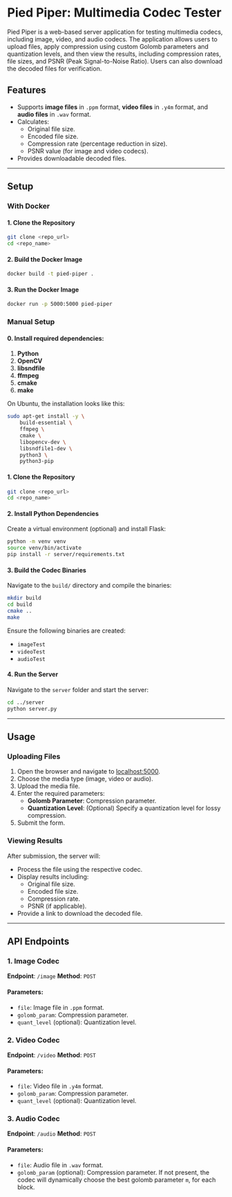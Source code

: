 # Pied Piper: Multimedia Codec Tester

Pied Piper is a web-based server application for testing multimedia codecs, including image, video, and audio codecs. The application allows users to upload files, apply compression using custom Golomb parameters and quantization levels, and then view the results, including compression rates, file sizes, and PSNR (Peak Signal-to-Noise Ratio). Users can also download the decoded files for verification.

## Features
- Supports **image files** in `.ppm` format, **video files** in `.y4m` format, and **audio files** in `.wav` format.
- Calculates:
  - Original file size.
  - Encoded file size.
  - Compression rate (percentage reduction in size).
  - PSNR value (for image and video codecs).
- Provides downloadable decoded files.

---


## Setup

### With Docker


#### 1. Clone the Repository
```bash
git clone <repo_url>
cd <repo_name>
```

#### 2. Build the Docker Image
```bash
docker build -t pied-piper .
```

#### 3. Run the Docker Image
```bash
docker run -p 5000:5000 pied-piper
```

### Manual Setup

#### 0. Install required dependencies:
1. **Python**
2. **OpenCV**
3. **libsndfile**
4. **ffmpeg**
5. **cmake**
6. **make**

On Ubuntu, the installation looks like this:
```bash
sudo apt-get install -y \
    build-essential \
    ffmpeg \
    cmake \
    libopencv-dev \
    libsndfile1-dev \
    python3 \
    python3-pip
```

#### 1. Clone the Repository
```bash
git clone <repo_url>
cd <repo_name>
```

#### 2. Install Python Dependencies
Create a virtual environment (optional) and install Flask:
```bash
python -m venv venv
source venv/bin/activate
pip install -r server/requirements.txt
```

#### 3. Build the Codec Binaries
Navigate to the `build/` directory and compile the binaries:
```bash
mkdir build
cd build
cmake ..
make
```
Ensure the following binaries are created:
- `imageTest`
- `videoTest`
- `audioTest`

#### 4. Run the Server
Navigate to the `server` folder and start the server:
```bash
cd ../server
python server.py
```

---

## Usage

### Uploading Files
1. Open the browser and navigate to [localhost:5000](localhost:5000).
2. Choose the media type (image, video or audio).
3. Upload the media file.
4. Enter the required parameters:
   - **Golomb Parameter**: Compression parameter.
   - **Quantization Level**: (Optional) Specify a quantization level for lossy compression.
5. Submit the form.

### Viewing Results
After submission, the server will:
- Process the file using the respective codec.
- Display results including:
  - Original file size.
  - Encoded file size.
  - Compression rate.
  - PSNR (if applicable).
- Provide a link to download the decoded file.

---

## API Endpoints

### 1. Image Codec
**Endpoint**: `/image`
**Method**: `POST`

#### Parameters:
- `file`: Image file in `.ppm` format.
- `golomb_param`: Compression parameter.
- `quant_level` (optional): Quantization level.

### 2. Video Codec
**Endpoint**: `/video`
**Method**: `POST`

#### Parameters:
- `file`: Video file in `.y4m` format.
- `golomb_param`: Compression parameter.
- `quant_level` (optional): Quantization level.

### 3. Audio Codec
**Endpoint**: `/audio`
**Method**: `POST`

#### Parameters:
- `file`: Audio file in `.wav` format.
- `golomb_param` (optional): Compression parameter. If not present, the codec
will dynamically choose the best golomb parameter `m`, for each block.
